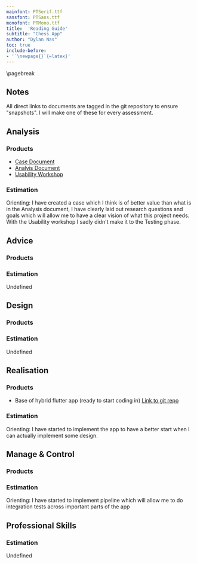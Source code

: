 ```yaml
---
mainfont: PTSerif.ttf
sansfont: PTSans.ttf
monofont: PTMono.ttf
title:  'Reading Guide'
subtitle: "Chess App"
author: "Dylan Nas"
toc: true
include-before:
- '`\newpage{}`{=latex}'
---
```

\pagebreak

## Notes

All direct links to documents are tagged in the git repository to ensure "snapshots". I will make one of these for every assessment.

## Analysis

### Products

- [Case Document](https://github.com/sm7-chess/documentation/blob/first-assessment/products/personal-project/sprint%201/case.md#problem-definition)
- [Analyis Document](https://github.com/sm7-chess/documentation/blob/first-assessment/products/personal-project/sprint%201/analysis.md#early-project-concept)
- [Usability Workshop](https://github.com/sm7-chess/documentation/blob/first-assessment/products/personal-project/workshops/usability/monitor-osd.md#problem)

### Estimation

Orienting: I have created a case which I think is of better value than what is in the Analysis document, I have clearly laid out research questions and goals which will allow me to have a clear vision of what this project needs. With the Usability workshop I sadly didn't make it to the Testing phase.

## Advice

### Products

### Estimation

Undefined

## Design

### Products

### Estimation

Undefined

## Realisation

### Products

- Base of hybrid flutter app (ready to start coding in) [Link to git repo](https://github.com/sm7-chess/app)

### Estimation

Orienting: I have started to implement the app to have a better start when I can actually implement some design.


## Manage & Control

### Products

### Estimation

Orienting: I have started to implement pipeline which will allow me to do integration tests across important parts of the app


## Professional Skills

### Estimation

Undefined
